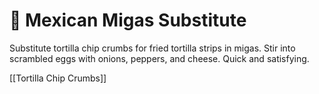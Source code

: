 # 🍳 Mexican Migas Substitute

Substitute tortilla chip crumbs for fried tortilla strips in migas. Stir into scrambled eggs with onions, peppers, and cheese. Quick and satisfying.

[[Tortilla Chip Crumbs]]
